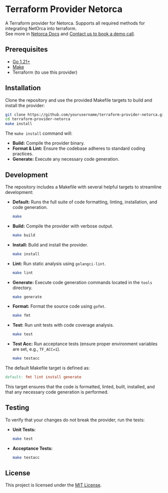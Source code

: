 # Terraform Provider Netorca

A Terraform provider for Netorca. Supports all required methods for integrating NetOrca into terraform.  
See more in [Netorca Docs](https://netautomate.gitlab.io/netorca_docs/) and [Contact us to book a demo call](https://netorca.io/contact-us/).  

## Prerequisites

- [Go 1.21+](https://golang.org/dl/)
- [Make](https://www.gnu.org/software/make/)
- Terraform (to use this provider)

## Installation
Clone the repository and use the provided Makefile targets to build and install the provider:

```bash
git clone https://github.com/yourusername/terraform-provider-netorca.git
cd terraform-provider-netorca
make install
```

The `make install` command will:
- **Build:** Compile the provider binary.
- **Format & Lint:** Ensure the codebase adheres to standard coding practices.
- **Generate:** Execute any necessary code generation.

## Development

The repository includes a Makefile with several helpful targets to streamline development:

- **Default:** Runs the full suite of code formatting, linting, installation, and code generation.
  
  ```bash
  make
  ```

- **Build:** Compile the provider with verbose output.
  
  ```bash
  make build
  ```

- **Install:** Build and install the provider.
  
  ```bash
  make install
  ```

- **Lint:** Run static analysis using `golangci-lint`.
  
  ```bash
  make lint
  ```

- **Generate:** Execute code generation commands located in the `tools` directory.
  
  ```bash
  make generate
  ```

- **Format:** Format the source code using `gofmt`.
  
  ```bash
  make fmt
  ```

- **Test:** Run unit tests with code coverage analysis.
  
  ```bash
  make test
  ```

- **Test Acc:** Run acceptance tests (ensure proper environment variables are set, e.g., `TF_ACC=1`).
  
  ```bash
  make testacc
  ```

The default Makefile target is defined as:

```makefile
default: fmt lint install generate
```

This target ensures that the code is formatted, linted, built, installed, and that any necessary code generation is performed.

## Testing

To verify that your changes do not break the provider, run the tests:

- **Unit Tests:**

  ```bash
  make test
  ```

- **Acceptance Tests:**

  ```bash
  make testacc
  ```

## License

This project is licensed under the [MIT License](LICENSE).
